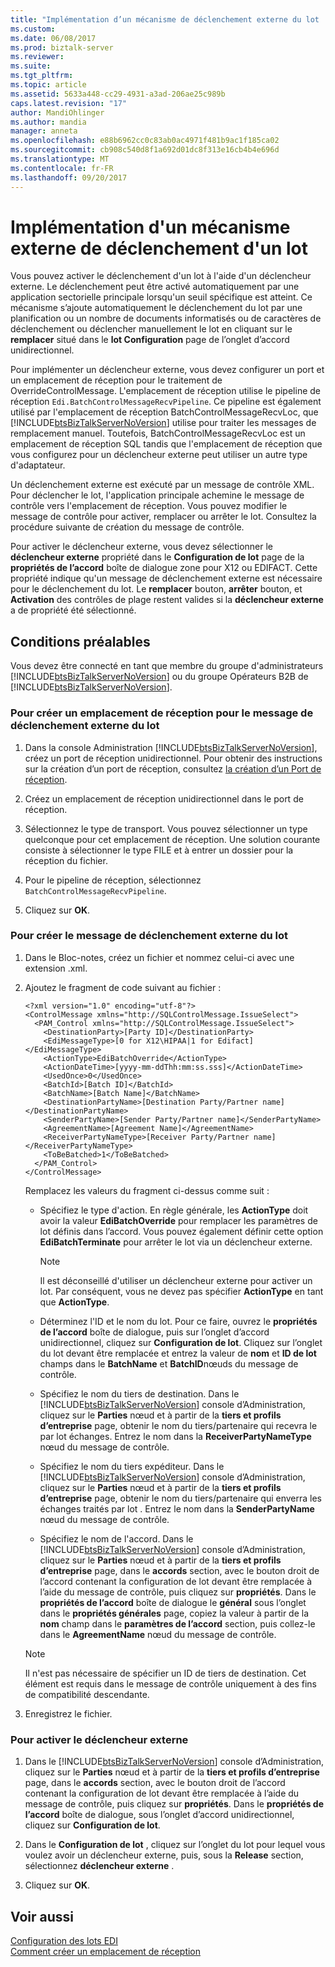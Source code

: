 ```yaml
---
title: "Implémentation d’un mécanisme de déclenchement externe du lot | Documents Microsoft"
ms.custom: 
ms.date: 06/08/2017
ms.prod: biztalk-server
ms.reviewer: 
ms.suite: 
ms.tgt_pltfrm: 
ms.topic: article
ms.assetid: 5633a448-cc29-4931-a3ad-206ae25c989b
caps.latest.revision: "17"
author: MandiOhlinger
ms.author: mandia
manager: anneta
ms.openlocfilehash: e88b6962cc0c83ab0ac4971f481b9ac1f185ca02
ms.sourcegitcommit: cb908c540d8f1a692d01dc8f313e16cb4b4e696d
ms.translationtype: MT
ms.contentlocale: fr-FR
ms.lasthandoff: 09/20/2017
---
```

# <a name="implementing-an-external-batch-release-mechanism"></a>Implémentation d'un mécanisme externe de déclenchement d'un lot
Vous pouvez activer le déclenchement d'un lot à l'aide d'un déclencheur externe. Le déclenchement peut être activé automatiquement par une application sectorielle principale lorsqu'un seuil spécifique est atteint. Ce mécanisme s’ajoute automatiquement le déclenchement du lot par une planification ou un nombre de documents informatisés ou de caractères de déclenchement ou déclencher manuellement le lot en cliquant sur le **remplacer** situé dans le **lot Configuration** page de l’onglet d’accord unidirectionnel.  
  
 Pour implémenter un déclencheur externe, vous devez configurer un port et un emplacement de réception pour le traitement de OverrideControlMessage. L'emplacement de réception utilise le pipeline de réception `Edi.BatchControlMessageRecvPipeline`. Ce pipeline est également utilisé par l'emplacement de réception BatchControlMessageRecvLoc, que [!INCLUDE[btsBizTalkServerNoVersion](../includes/btsbiztalkservernoversion-md.md)] utilise pour traiter les messages de remplacement manuel. Toutefois, BatchControlMessageRecvLoc est un emplacement de réception SQL tandis que l'emplacement de réception que vous configurez pour un déclencheur externe peut utiliser un autre type d'adaptateur.  
  
 Un déclenchement externe est exécuté par un message de contrôle XML. Pour déclencher le lot, l'application principale achemine le message de contrôle vers l'emplacement de réception. Vous pouvez modifier le message de contrôle pour activer, remplacer ou arrêter le lot. Consultez la procédure suivante de création du message de contrôle.  
  
 Pour activer le déclencheur externe, vous devez sélectionner le **déclencheur externe** propriété dans le **Configuration de lot** page de la **propriétés de l’accord** boîte de dialogue zone pour X12 ou EDIFACT. Cette propriété indique qu'un message de déclenchement externe est nécessaire pour le déclenchement du lot. Le **remplacer** bouton, **arrêter** bouton, et **Activation** des contrôles de plage restent valides si la **déclencheur externe** a de propriété été sélectionné.  
  
## <a name="prerequisites"></a>Conditions préalables  
 Vous devez être connecté en tant que membre du groupe d'administrateurs [!INCLUDE[btsBizTalkServerNoVersion](../includes/btsbiztalkservernoversion-md.md)] ou du groupe Opérateurs B2B de  [!INCLUDE[btsBizTalkServerNoVersion](../includes/btsbiztalkservernoversion-md.md)].  
  
### <a name="to-create-a-receive-location-for-the-external-batch-release-trigger-message"></a>Pour créer un emplacement de réception pour le message de déclenchement externe du lot  
  
1.  Dans la console Administration [!INCLUDE[btsBizTalkServerNoVersion](../includes/btsbiztalkservernoversion-md.md)], créez un port de réception unidirectionnel. Pour obtenir des instructions sur la création d’un port de réception, consultez [la création d’un Port de réception](../core/how-to-create-a-receive-port.md).  
  
2.  Créez un emplacement de réception unidirectionnel dans le port de réception.  
  
3.  Sélectionnez le type de transport. Vous pouvez sélectionner un type quelconque pour cet emplacement de réception. Une solution courante consiste à sélectionner le type FILE et à entrer un dossier pour la réception du fichier.  
  
4.  Pour le pipeline de réception, sélectionnez `BatchControlMessageRecvPipeline`.  
  
5.  Cliquez sur **OK**.  
  
### <a name="to-create-the-external-batch-release-trigger-message"></a>Pour créer le message de déclenchement externe du lot  
  
1.  Dans le Bloc-notes, créez un fichier et nommez celui-ci avec une extension .xml.  
  
2.  Ajoutez le fragment de code suivant au fichier :  
  
    ```  
    <?xml version="1.0" encoding="utf-8"?>  
    <ControlMessage xmlns="http://SQLControlMessage.IssueSelect">  
      <PAM_Control xmlns="http://SQLControlMessage.IssueSelect">  
        <DestinationParty>[Party ID]</DestinationParty>  
        <EdiMessageType>[0 for X12\HIPAA|1 for Edifact]</EdiMessageType>  
        <ActionType>EdiBatchOverride</ActionType>  
        <ActionDateTime>[yyyy-mm-ddThh:mm:ss.sss]</ActionDateTime>  
        <UsedOnce>0</UsedOnce>  
        <BatchId>[Batch ID]</BatchId>  
        <BatchName>[Batch Name]</BatchName>  
        <DestinationPartyName>[Destination Party/Partner name]</DestinationPartyName>  
        <SenderPartyName>[Sender Party/Partner name]</SenderPartyName>  
        <AgreementName>[Agreement Name]</AgreementName>  
        <ReceiverPartyNameType>[Receiver Party/Partner name]</ReceiverPartyNameType>  
        <ToBeBatched>1</ToBeBatched>  
      </PAM_Control>  
    </ControlMessage>  
    ```  
  
     Remplacez les valeurs du fragment ci-dessus comme suit :  
  
    -   Spécifiez le type d'action. En règle générale, les **ActionType** doit avoir la valeur **EdiBatchOverride** pour remplacer les paramètres de lot définis dans l’accord. Vous pouvez également définir cette option **EdiBatchTerminate** pour arrêter le lot via un déclencheur externe.  
  
        > [!NOTE]
        >  Il est déconseillé d'utiliser un déclencheur externe pour activer un lot. Par conséquent, vous ne devez pas spécifier **ActionType** en tant que **ActionType**.  
  
    -   Déterminez l'ID et le nom du lot. Pour ce faire, ouvrez le **propriétés de l’accord** boîte de dialogue, puis sur l’onglet d’accord unidirectionnel, cliquez sur **Configuration de lot**. Cliquez sur l’onglet du lot devant être remplacée et entrez la valeur de **nom** et **ID de lot** champs dans le **BatchName** et **BatchID**nœuds du message de contrôle.  
  
    -   Spécifiez le nom du tiers de destination. Dans le [!INCLUDE[btsBizTalkServerNoVersion](../includes/btsbiztalkservernoversion-md.md)] console d’Administration, cliquez sur le **Parties** nœud et à partir de la **tiers et profils d’entreprise** page, obtenir le nom du tiers/partenaire qui recevra le par lot échanges. Entrez le nom dans la **ReceiverPartyNameType** nœud du message de contrôle.  
  
    -   Spécifiez le nom du tiers expéditeur. Dans le [!INCLUDE[btsBizTalkServerNoVersion](../includes/btsbiztalkservernoversion-md.md)] console d’Administration, cliquez sur le **Parties** nœud et à partir de la **tiers et profils d’entreprise** page, obtenir le nom du tiers/partenaire qui enverra les échanges traités par lot . Entrez le nom dans la **SenderPartyName** nœud du message de contrôle.  
  
    -   Spécifiez le nom de l'accord. Dans le [!INCLUDE[btsBizTalkServerNoVersion](../includes/btsbiztalkservernoversion-md.md)] console d’Administration, cliquez sur le **Parties** nœud et à partir de la **tiers et profils d’entreprise** page, dans le **accords** section, avec le bouton droit de l’accord contenant la configuration de lot devant être remplacée à l’aide du message de contrôle, puis cliquez sur **propriétés**. Dans le **propriétés de l’accord** boîte de dialogue le **général** sous l’onglet dans le **propriétés générales** page, copiez la valeur à partir de la **nom** champ dans le **paramètres de l’accord** section, puis collez-le dans le **AgreementName** nœud du message de contrôle.  
  
    > [!NOTE]
    >  Il n'est pas nécessaire de spécifier un ID de tiers de destination. Cet élément est requis dans le message de contrôle uniquement à des fins de compatibilité descendante.  
  
3.  Enregistrez le fichier.  
  
### <a name="to-enable-the-external-release-trigger"></a>Pour activer le déclencheur externe  
  
1.  Dans le [!INCLUDE[btsBizTalkServerNoVersion](../includes/btsbiztalkservernoversion-md.md)] console d’Administration, cliquez sur le **Parties** nœud et à partir de la **tiers et profils d’entreprise** page, dans le **accords** section, avec le bouton droit de l’accord contenant la configuration de lot devant être remplacée à l’aide du message de contrôle, puis cliquez sur **propriétés**. Dans le **propriétés de l’accord** boîte de dialogue, sous l’onglet d’accord unidirectionnel, cliquez sur **Configuration de lot**.  
  
2.  Dans le **Configuration de lot** , cliquez sur l’onglet du lot pour lequel vous voulez avoir un déclencheur externe, puis, sous la **Release** section, sélectionnez **déclencheur externe** .  
  
3.  Cliquez sur **OK**.  
  
## <a name="see-also"></a>Voir aussi  
 [Configuration des lots EDI](../core/configuring-edi-batches.md)   
 [Comment créer un emplacement de réception](../core/how-to-create-a-receive-location.md)